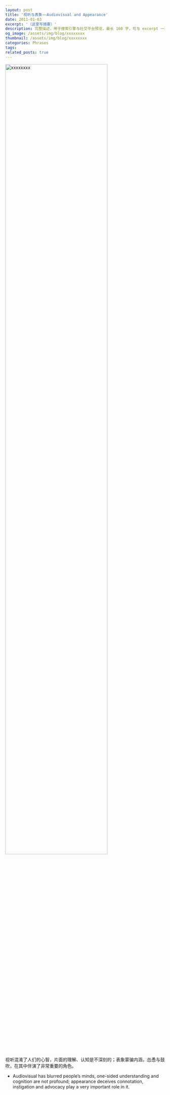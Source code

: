 ```yaml
---
layout: post
title: '视听与表象——Audiovisual and Appearance'
date: 2011-01-03
excerpt: '（这里写摘要）'
description: 完整描述，用于搜索引擎与社交平台预览，最长 160 字，可与 excerpt 一致
og_image: /assets/img/blog/xxxxxxxx
thumbnail: /assets/img/blog/xxxxxxxx
categories: Phrases
tags: 
related_posts: true
---
```


<img src="/assets/img/blog/xxxxxxxx" style="width:80%;" alt="xxxxxxxx">

视听混淆了人们的心智，片面的理解、认知是不深刻的；表象蒙骗内涵，怂恿与鼓吹，在其中伴演了非常重要的角色。

- Audiovisual has blurred people’s minds, one-sided understanding and cognition are not profound; appearance deceives connotation, instigation and advocacy play a very important role in it.
